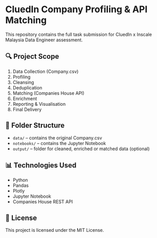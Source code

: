 # CluedIn Company Profiling & API Matching

This repository contains the full task submission for CluedIn x Inscale Malaysia Data Engineer assessment.

## 🔍 Project Scope

1. Data Collection (Company.csv)
2. Profiling
3. Cleansing
4. Deduplication
5. Matching (Companies House API)
6. Enrichment
7. Reporting & Visualisation
8. Final Delivery

## 📁 Folder Structure

- `data/` – contains the original Company.csv
- `notebooks/` – contains the Jupyter Notebook
- `output/` – folder for cleaned, enriched or matched data (optional)

## 📊 Technologies Used

- Python
- Pandas
- Plotly
- Jupyter Notebook
- Companies House REST API

## 📄 License

This project is licensed under the MIT License.